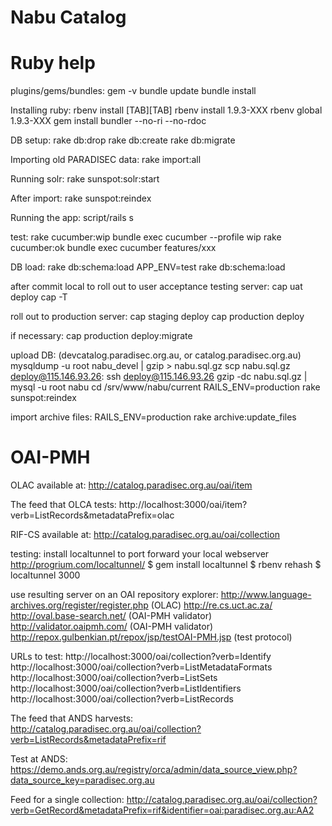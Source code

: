 # Nabu Catalog



# Ruby help

plugins/gems/bundles:
 gem -v
 bundle update
 bundle install

Installing ruby:
  rbenv install [TAB][TAB] 
  rbenv install 1.9.3-XXX
  rbenv global 1.9.3-XXX
  gem install bundler --no-ri --no-rdoc

DB setup:
 rake db:drop
 rake db:create
 rake db:migrate

Importing old PARADISEC data:
 rake import:all

Running solr:
 rake sunspot:solr:start

After import:
 rake sunspot:reindex

Running the app:
 script/rails s

test:
 rake cucumber:wip
 bundle exec cucumber --profile wip
 rake cucumber:ok
 bundle exec cucumber features/xxx

DB load:
 rake db:schema:load
 APP_ENV=test rake db:schema:load

after commit local to roll out to user acceptance testing server:
 cap uat deploy
 cap -T

roll out to production server:
 cap staging deploy
 cap production deploy

if necessary:
 cap production deploy:migrate

upload DB: (devcatalog.paradisec.org.au, or catalog.paradisec.org.au)
 mysqldump -u root nabu_devel | gzip > nabu.sql.gz
 scp nabu.sql.gz deploy@115.146.93.26:
 ssh deploy@115.146.93.26
 gzip -dc nabu.sql.gz | mysql -u root nabu
 cd /srv/www/nabu/current
 RAILS_ENV=production rake sunspot:reindex

import archive files:
 RAILS_ENV=production rake archive:update_files

# OAI-PMH

OLAC available at:
  http://catalog.paradisec.org.au/oai/item

The feed that OLCA tests:
  http://localhost:3000/oai/item?verb=ListRecords&metadataPrefix=olac

RIF-CS available at:
  http://catalog.paradisec.org.au/oai/collection

testing:
  install localtunnel to port forward your local webserver
  http://progrium.com/localtunnel/
  $ gem install localtunnel
  $ rbenv rehash
  $ localtunnel 3000

  use resulting server on an OAI repository explorer:
  http://www.language-archives.org/register/register.php (OLAC)
  http://re.cs.uct.ac.za/
  http://oval.base-search.net/ (OAI-PMH validator)
  http://validator.oaipmh.com/ (OAI-PMH validator)
  http://repox.gulbenkian.pt/repox/jsp/testOAI-PMH.jsp (test protocol)

  URLs to test:
  http://localhost:3000/oai/collection?verb=Identify
  http://localhost:3000/oai/collection?verb=ListMetadataFormats
  http://localhost:3000/oai/collection?verb=ListSets
  http://localhost:3000/oai/collection?verb=ListIdentifiers
  http://localhost:3000/oai/collection?verb=ListRecords

The feed that ANDS harvests:
  http://catalog.paradisec.org.au/oai/collection?verb=ListRecords&metadataPrefix=rif

Test at ANDS:
  https://demo.ands.org.au/registry/orca/admin/data_source_view.php?data_source_key=paradisec.org.au

Feed for a single collection:
  http://catalog.paradisec.org.au/oai/collection?verb=GetRecord&metadataPrefix=rif&identifier=oai:paradisec.org.au:AA2
